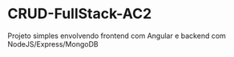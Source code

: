 # CRUD-FullStack-AC2
 Projeto simples envolvendo frontend com Angular e backend com NodeJS/Express/MongoDB
